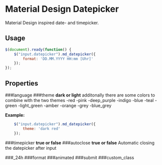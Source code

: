 # Material Design Datepicker
Material Design inspired date- and timepicker.

## Usage
```js
$(document).ready(function() {
	$("input.datepicker").md_datepicker({
		format: 'DD.MM.YYYY HH:mm [Uhr]'
	});
});
```
## Properties
###language
###theme
**dark or light**
additonally there are some colors to combine with the two themes
-red
-pink
-deep_purple
-indigo
-blue
-teal
-green
-light_green
-amber
-orange
-grey
-blue_grey

**Example:**
```js
	$("input.datepicker").md_datepicker({
		theme: 'dark red'
	});
```
###timepicker
**true or false**
###autoclose
**true or false**
Automatic closing the datepicker after input

###_24h
###format
###animated
###submit
###custom_class